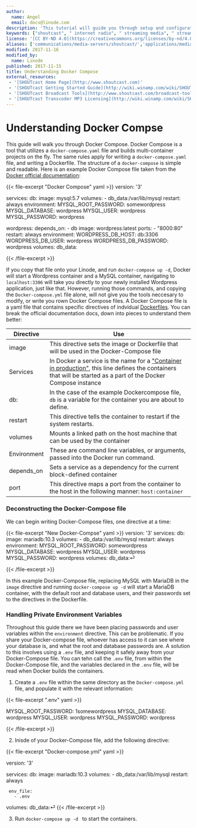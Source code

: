 ```yaml
---
author:
  name: Angel
  email: docs@linode.com
description: 'This tutorial will guide you through setup and configuration of a SHOUTcast DNAS server for media streaming on Linux.'
keywords: ["shoutcast", " internet radio", " streaming media", " streaming audio"]
license: '[CC BY-ND 4.0](https://creativecommons.org/licenses/by-nd/4.0)'
aliases: ['communications/media-servers/shoutcast/','applications/media-servers/shoutcast/']
modified: 2017-11-16
modified_by:
  name: Linode
published: 2017-11-15
title: Understanding Docker Compose
external_resources:
 - '[SHOUTcast Home Page](http://www.shoutcast.com)'
 - '[SHOUTcast Getting Started Guide](http://wiki.winamp.com/wiki/SHOUTcast_Getting_Started_Guide)'
 - '[SHOUTcast Broadcast Tools](http://www.shoutcast.com/broadcast-tools)'
 - '[SHOUTcast Transcoder MP3 Licensing](http://wiki.winamp.com/wiki/SHOUTcast_DNAS_Transcoder_2#Registering_for_MP3_Stream_Encoding)'
---
```


# Understanding Docker Compse

This guide will walk you through Docker Compose. Docker Compose is a tool that utilizes a `docker-compose.yaml` file and builds multi-container projects on the fly. The same rules apply for writing a `docker-compose.yaml` file, and writing a Dockerfile. The structure of a `docker-compose` is simple and readable. Here is an example Docker Compose file taken from the [Docker official documentation](https://docs.docker.com/compose/wordpress/#build-the-project):




  {{< file-excerpt "Docker Compose" yaml >}}
version: '3'

services:
   db:
     image: mysql:5.7
     volumes:
       - db_data:/var/lib/mysql
     restart: always
     environment:
       MYSQL_ROOT_PASSWORD: somewordpress
       MYSQL_DATABASE: wordpress
       MYSQL_USER: wordpress
       MYSQL_PASSWORD: wordpress

   wordpress:
     depends_on:
       - db
     image: wordpress:latest
     ports:
       - "8000:80"
     restart: always
     environment:
       WORDPRESS_DB_HOST: db:3306
       WORDPRESS_DB_USER: wordpress
       WORDPRESS_DB_PASSWORD: wordpress
volumes:
    db_data:

{{< /file-excerpt >}} 

If you copy that file onto your Linode, and run `docker-compose up -d`, Docker will start a Wordpress container and a MySQL container, navigating to `localhost:3306` will take you directly to your newly installed Wordpress application, just like that. However, running those commands, and copying the `Docker-compose.yml` file alone, will not give you the tools neccesary to modify, or write you rown Docker Compose files. A Docker Compose file is a yaml file that contains specific directives of indvidual [Dockerfiles](https://github.com/dockerfile). You can break the official documentation docs, down into pieces to understand them better:




|Directive    | Use
|---|---|
|image  |This directive sets the image or Dockerfile that will be used in the Docker-Compose file  |
|Services   |In Docker a service is the name for a ["Container in production"](https://docs.docker.com/get-started/part3/#introduction), this line defines the containers that will be started as a part of the Docker Compose instance   |
|db:   | In the case of the example Dockercompose file, `db` is a variable for the container you are about to define.    |
|restart   |This directive tells the container to restart if the system restarts.    |
|volumes  |Mounts a linked path on the host machine that can be used by the container |
|Environment      |These are command line variables, or arguments, passed into the Docker run command.      | 
|depends_on| Sets a service as a dependency for the current block-defined container |
|port   |This directive maps a port from the container to the host in the following manner: `host:container`   | 



### Deconstructing the Docker-Compose file

We can begin writing Docker-Compose files, one directive at a time: 

  {{< file-excerpt "New Docker-Compse" yaml >}}
version: '3'
services:
   db:
     image: mariadb:10.3
     volumes:
       - db_data:/var/lib/mysql
     restart: always
     environment:
       MYSQL_ROOT_PASSWORD: somewordpress
       MYSQL_DATABASE: wordpress
       MYSQL_USER: wordpress
       MYSQL_PASSWORD: wordpress
volumes:
    db_data:⏎

{{< /file-excerpt >}}

In this example Docker-Compose file, replacing MySQL with MariaDB in the `image` directive and running `docker-compose up -d` will start a MariaDB container, with the default root and database users, and their passwords set to the directives in the Dockerfile.






### Handling Private Environment Variables

Throughout this guide there we have been placing passwords and user variables within the `environment` directive. This can be problematic. If you share your Docker-compose file, whoever has access to it can see where your database is, and what the root and database passwords are. A solution to this involves using a `.env` file, and keeping it safely away from your Docker-Compose file. You can tehn call the `.env` file, from within the Docker-Compose file, and the variables declared in the `.env` file, will be read when Docker builds the containers. 

1. Create a `.env` file within the same directory as the `Docker-compose.yml` file, and populate it with the relevant information:

  {{< file-excerpt ".env" yaml >}}

MYSQL_ROOT_PASSWORD: 1somewordpress
MYSQL_DATABASE: wordpress
MYSQL_USER: wordpress
MYSQL_PASSWORD: wordpress

{{< /file-excerpt >}}

2. Inisde of your Docker-Compose file, add the following directive:

  {{< file-excerpt "Docker-compose.yml" yaml >}}

version: '3'

services:
   db:
     image: mariadb:10.3
     volumes:
       - db_data:/var/lib/mysql
     restart: always

     env_file:
       - .env
volumes:
    db_data:⏎
{{< /file-excerpt >}}

3. Run `docker-compose up -d ` to start the containers.


